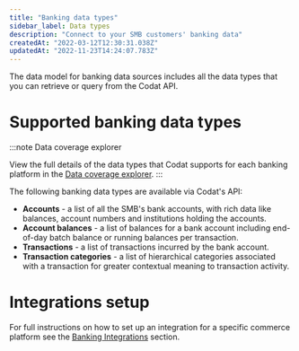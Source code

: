 ```yaml
---
title: "Banking data types"
sidebar_label: Data types
description: "Connect to your SMB customers' banking data"
createdAt: "2022-03-12T12:30:31.038Z"
updatedAt: "2022-11-23T14:24:07.783Z"
---
```


The data model for banking data sources includes all the data types that you can retrieve or query from the Codat API.

# Supported banking data types

:::note Data coverage explorer

View the full details of the data types that Codat supports for each banking platform in the <a className="external" href="https://knowledge.codat.io/supported-features/banking?view=tab-by-data-type" target="_blank">Data coverage explorer</a>.
:::

The following banking data types are available via Codat's API:

- **Accounts** - a list of all the SMB's bank accounts, with rich data like balances, account numbers and institutions holding the accounts.
- **Account balances** - a list of balances for a bank account including end-of-day batch balance or running balances per transaction.
- **Transactions** - a list of transactions incurred by the bank account.
- **Transaction categories** - a list of hierarchical categories associated with a transaction for greater contextual meaning to transaction activity.

# Integrations setup

For full instructions on how to set up an integration for a specific commerce platform see the [Banking Integrations](https://docs.codat.io/docs/banking-overview) section.
